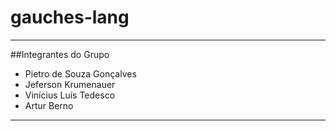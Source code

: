 # gauches-lang
---

##Integrantes do Grupo

- Pietro de Souza Gonçalves
- Jeferson Krumenauer
- Vinícius Luís Tedesco
- Artur Berno
----